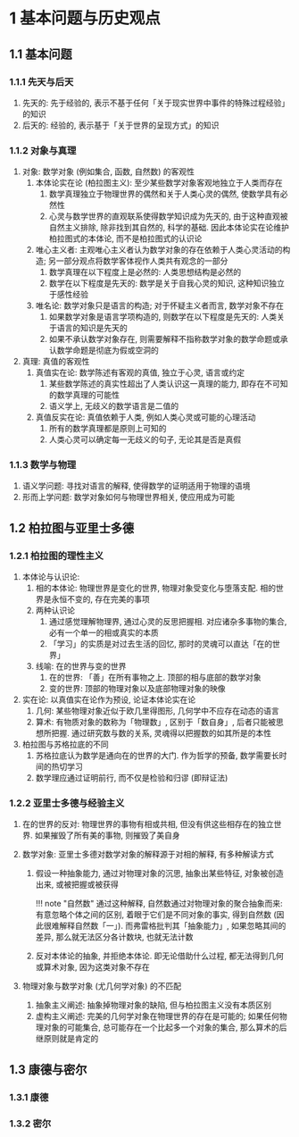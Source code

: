 # 1 基本问题与历史观点

## 1.1 基本问题
### 1.1.1 先天与后天
1. 先天的: 先于经验的, 表示不基于任何「关于现实世界中事件的特殊过程经验」的知识
2. 后天的: 经验的, 表示基于「关于世界的呈现方式」的知识

### 1.1.2 对象与真理
1. 对象: 数学对象 (例如集合, 函数, 自然数) 的客观性
    1. 本体论实在论 (柏拉图主义): 至少某些数学对象客观地独立于人类而存在
        1. 数学真理独立于物理世界的偶然和关于人类心灵的偶然, 使数学具有必然性
        2. 心灵与数学世界的直观联系使得数学知识成为先天的,  由于这种直观被自然主义排除, 除非找到其自然的, 科学的基础. 因此本体论实在论维护柏拉图式的本体论, 而不是柏拉图式的认识论
    2. 唯心主义者: 主观唯心主义者认为数学对象的存在依赖于人类心灵活动的构造; 另一部分观点将数学客体视作人类共有观念的一部分
        1. 数学真理在以下程度上是必然的: 人类思想结构是必然的
        2. 数学在以下程度是先天的: 数学是关于自我心灵的知识, 这种知识独立于感性经验
    3. 唯名论: 数学对象只是语言的构造; 对于怀疑主义者而言, 数学对象不存在
        1. 如果数学对象是语言学项构造的, 则数学在以下程度是先天的: 人类关于语言的知识是先天的
        2. 如果不承认数学对象存在, 则需要解释不指称数学对象的数学命题或承认数学命题是彻底为假或空洞的
2. 真理: 真值的客观性
    1. 真值实在论: 数学陈述有客观的真值, 独立于心灵, 语言或约定
        1. 某些数学陈述的真实性超出了人类认识这一真理的能力, 即存在不可知的数学真理的可能性
        2. 语义学上, 无歧义的数学语言是二值的
    2. 真值反实在论: 真值依赖于人类, 例如人类心灵或可能的心理活动
        1. 所有的数学真理都是原则上可知的
        2. 人类心灵可以确定每一无歧义的句子, 无论其是否是真假

### 1.1.3 数学与物理
1. 语义学问题: 寻找对语言的解释, 使得数学的证明适用于物理的语境
2. 形而上学问题: 数学对象如何与物理世界相关, 使应用成为可能

## 1.2 柏拉图与亚里士多德
### 1.2.1 柏拉图的理性主义
1. 本体论与认识论: 
    1. 相的本体论: 物理世界是变化的世界, 物理对象受变化与堕落支配. 相的世界是永恒不变的, 存在完美的事项
    2. 两种认识论
        1. 通过感觉理解物理界, 通过心灵的反思把握相. 对应诸杂多事物的集合, 必有一个单一的相或真实的本质
        2. 「学习」的实质是对过去生活的回忆, 那时的灵魂可以直达「在的世界」
    3. 线喻: 在的世界与变的世界
        1. 在的世界: 「善」在所有事物之上. 顶部的相与底部的数学对象
        2. 变的世界: 顶部的物理对象以及底部物理对象的映像
2. 实在论: 以真值实在论作为预设, 论证本体论实在论
    1. 几何: 某些物理对象近似于欧几里得图形, 几何学中不应存在动态的语言
    2. 算术: 有物质对象的数称为「物理数」, 区别于「数自身」, 后者只能被思想所把握. 通过研究数与数的关系, 灵魂得以把握数的如其所是的本性
3. 柏拉图与苏格拉底的不同
    1. 苏格拉底认为数学是通向在的世界的大门. 作为哲学的预备, 数学需要长时间的热切学习
    2. 数学理应通过证明前行, 而不仅是检验和归谬 (即辩证法)

### 1.2.2 亚里士多德与经验主义
1. 在的世界的反对: 物理世界的事物有相或共相, 但没有供这些相存在的独立世界. 如果摧毁了所有美的事物, 则摧毁了美自身
2. 数学对象: 亚里士多德对数学对象的解释源于对相的解释, 有多种解读方式
    1. 假设一种抽象能力, 通过对物理对象的沉思, 抽象出某些特征, 对象被创造出来, 或被把握或被获得

        !!! note "自然数"
            通过这种解释, 自然数通过对物理对象的聚合抽象而来: 有意忽略个体之间的区别, 着眼于它们是不同对象的事实, 得到自然数 (因此很难解释自然数「一」). 而弗雷格批判其「抽象能力」, 如果忽略其间的差异, 那么就无法区分各计数块, 也就无法计数

    2. 反对本体论的抽象, 并拒绝本体论. 即无论借助什么过程, 都无法得到几何或算术对象, 因为这类对象不存在

3. 物理对象与数学对象 (尤几何学对象) 的不匹配
    1. 抽象主义阐述: 抽象掉物理对象的缺陷, 但与柏拉图主义没有本质区别
    2. 虚构主义阐述: 完美的几何学对象在物理世界的存在是可能的; 如果任何物理对象的可能集合, 总可能存在一个比起多一个对象的集合, 那么算术的后继原则就是肯定的

## 1.3 康德与密尔
### 1.3.1 康德

### 1.3.2 密尔
